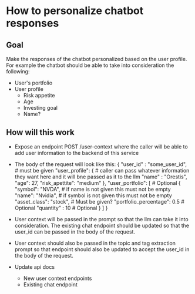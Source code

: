 # How to personalize chatbot responses

## Goal
Make the responses of the chatbot personalized based on the user profile. For example the chatbot should be able to take into consideration the following:
- User's portfolio
- User profile
    - Risk appetite
    - Age
    - Investing goal
    - Name?

## How will this work
- Expose an endpoint POST /user-context where the caller will be able to add user information to the backend of this service
- The body of the request will look like this:
{
    "user_id" : "some_user_id",  # must be given
    "user_profile": {   # caller can pass whatever information they want here and it will bne passed as it to the llm
        "name" : "Orestis",
        "age": 27,
        "risk_apettite": "medium"
    },
    "user_portfolio": [ # Optional
        {
            "symbol": "NVDA",   # if name is not given this must not be empty
            "name": "Nvidia",   # if symbol is not given this must not be empty
            "asset_class": "stock", # Must be given?
            "portfolio_percentage": 0.5 # Optional
            "quantity" : 10 # Optional
        }
    ]
}

- User context will be passed in the prompt so that the llm can take it into consideration. The existing chat endpoint should be updated so that the user_id can be passed in the body of the request.

- User context should also be passed in the topic and tag extraction prompt so that endpoint should also be updated to accept the user_id in the body of the request. 

- Update api docs
    - New user context endpoints
    - Existing chat endpoint
